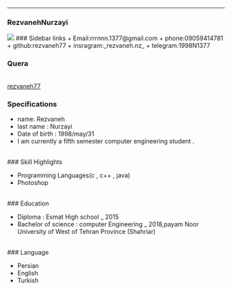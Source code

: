 ---
### RezvanehNurzayi
<img src="http://s15.picofile.com/file/8409825218/MYXJ_20201003000232292_save.jpg">
### Sidebar links
+ Email:rrrnnn.1377@gmail.com
+ phone:09059414781
+ github:rezvaneh77
+ insragram:_rezvaneh.nz_
+ telegram:1998N1377
<br>

### Quera


<br>
<a href="https://quera.ir/profile/rezvaneh77">rezvaneh77
</a>

<br>

### Specifications


+ name: Rezvaneh
+ last name : Nurzayi
+ Date of birth : 1998/may/31
+ I am currently a fifth semester computer engineering student .

<br>
### Skill Highlights


+ Programming Languages(c , c++ , java)
+ Photoshop

<br>
### Education


+ Diploma : Esmat High school
_ 2015
+ Bachelor of science : computer Engineering
_ 2018,payam Noor University of West of Tehran Province (Shahriar)

<br>
### Language


+ Persian
+ English
+ Turkish


